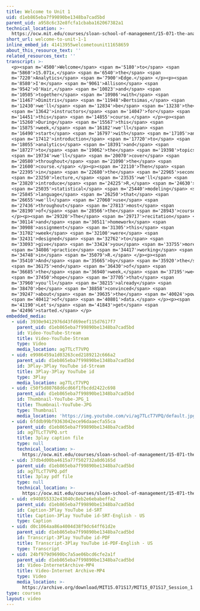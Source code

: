 ```yaml
---
title: Welcome to Unit 1
uid: d1eb865eba7f99890be1348ba7cad5bd
parent_uid: a958c6c32e8fcfa1cbaba162067382a1
technical_location: >-
  https://ocw.mit.edu/courses/sloan-school-of-management/15-071-the-analytics-edge-spring-2017/an-introduction-to-analytics/welcome-to-unit-1/welcome-to-unit-1-1
short_url: welcome-to-unit-1-1
inline_embed_id: 41413955welcometounit11658659
about_this_resource_text: ''
related_resources_text: ''
transcript: >-
  <p><span m='4500'>Welcome</span> <span m='5180'>to</span> <span
  m='5860'>15.071x,</span> <span m='6540'>the</span> <span
  m='7220'>Analytics</span> <span m='7900'>Edge.</span> </p><p><span
  m='8580'>I'm</span> <span m='9061'>Allison</span> <span
  m='9542'>O'Hair,</span> <span m='10023'>and</span> <span
  m='10505'>together</span> <span m='10986'>with</span> <span
  m='11467'>Dimitris</span> <span m='11948'>Bertsimas,</span> <span
  m='12430'>we'll</span> <span m='12834'>be</span> <span m='13238'>the</span>
  <span m='13642'>instructors</span> <span m='14047'>for</span> <span
  m='14451'>this</span> <span m='14855'>course.</span> </p><p><span
  m='15260'>During</span> <span m='15567'>this</span> <span
  m='15875'>week,</span> <span m='16182'>we'll</span> <span
  m='16490'>start</span> <span m='16797'>with</span> <span m='17105'>an</span>
  <span m='17412'>introduction</span> <span m='17720'>to</span> <span
  m='18055'>analytics</span> <span m='18391'>and</span> <span
  m='18727'>to</span> <span m='19062'>the</span> <span m='19398'>topics</span>
  <span m='19734'>we'll</span> <span m='20070'>cover</span> <span
  m='20580'>throughout</span> <span m='21090'>the</span> <span
  m='21600'>course.</span> </p><p><span m='22110'>Then</span> <span
  m='22395'>in</span> <span m='22680'>the</span> <span m='22965'>second</span>
  <span m='23250'>lecture,</span> <span m='23535'>we'll</span> <span
  m='23820'>introduce</span> <span m='24225'>R,</span> <span m='24630'>a</span>
  <span m='25035'>statistical</span> <span m='25440'>modeling</span> <span
  m='25845'>language</span> <span m='26250'>that</span> <span
  m='26655'>we'll</span> <span m='27060'>use</span> <span
  m='27436'>throughout</span> <span m='27813'>most</span> <span
  m='28190'>of</span> <span m='28566'>the</span> <span m='28943'>course.</span>
  </p><p><span m='29320'>The</span> <span m='29717'>recitation</span> <span
  m='30114'>and</span> <span m='30511'>homework</span> <span
  m='30908'>assignment</span> <span m='31305'>this</span> <span
  m='31702'>week</span> <span m='32100'>were</span> <span
  m='32431'>designed</span> <span m='32762'>to</span> <span
  m='33093'>give</span> <span m='33424'>you</span> <span m='33755'>more</span>
  <span m='34086'>practice</span> <span m='34417'>working</span> <span
  m='34748'>in</span> <span m='35079'>R.</span> </p><p><span
  m='35410'>And</span> <span m='35665'>by</span> <span m='35920'>the</span>
  <span m='36175'>end</span> <span m='36430'>of</span> <span
  m='36685'>the</span> <span m='36940'>week,</span> <span m='37195'>we</span>
  <span m='37450'>hope</span> <span m='37705'>that</span> <span
  m='37960'>you'll</span> <span m='38215'>already</span> <span
  m='38470'>be</span> <span m='38858'>convinced</span> <span
  m='39247'>about</span> <span m='39635'>the</span> <span m='40024'>power</span>
  <span m='40412'>of</span> <span m='40801'>data.</span> </p><p><span
  m='41190'>Let's</span> <span m='41843'>get</span> <span
  m='42496'>started.</span> </p>
embedded_media:
  - uid: 3930e9412976d43fd69eef115d7617f7
    parent_uid: d1eb865eba7f99890be1348ba7cad5bd
    id: Video-YouTube-Stream
    title: Video-YouTube-Stream
    type: Video
    media_location: ag7TLcT7VPQ
  - uid: e9986459a1d03263ced2189212c666a2
    parent_uid: d1eb865eba7f99890be1348ba7cad5bd
    id: 3Play-3Play YouTube id-Stream
    title: 3Play-3Play YouTube id
    type: 3Play
    media_location: ag7TLcT7VPQ
  - uid: c50f5d80768d6cd66f1fbcdd2422c698
    parent_uid: d1eb865eba7f99890be1348ba7cad5bd
    id: Thumbnail-YouTube-JPG_1
    title: Thumbnail-YouTube-JPG
    type: Thumbnail
    media_location: 'https://img.youtube.com/vi/ag7TLcT7VPQ/default.jpg'
  - uid: 6fddb99bf9363042ece96daaecfa55ca
    parent_uid: d1eb865eba7f99890be1348ba7cad5bd
    id: ag7TLcT7VPQ.srt
    title: 3play caption file
    type: null
    technical_location: >-
      https://ocw.mit.edu/courses/sloan-school-of-management/15-071-the-analytics-edge-spring-2017/an-introduction-to-analytics/welcome-to-unit-1/welcome-to-unit-1-1/ag7TLcT7VPQ.srt
  - uid: 37db4d00ba4615a77f502732a8d6165d
    parent_uid: d1eb865eba7f99890be1348ba7cad5bd
    id: ag7TLcT7VPQ.pdf
    title: 3play pdf file
    type: null
    technical_location: >-
      https://ocw.mit.edu/courses/sloan-school-of-management/15-071-the-analytics-edge-spring-2017/an-introduction-to-analytics/welcome-to-unit-1/welcome-to-unit-1-1/ag7TLcT7VPQ.pdf
  - uid: e940855332e43040c8eb2e6ebabeffa2
    parent_uid: d1eb865eba7f99890be1348ba7cad5bd
    id: Caption-3Play YouTube id-SRT
    title: Caption-3Play YouTube id-SRT-English - US
    type: Caption
  - uid: d0c1064aa86a4004d38f9dc64ff61d2e
    parent_uid: d1eb865eba7f99890be1348ba7cad5bd
    id: Transcript-3Play YouTube id-PDF
    title: Transcript-3Play YouTube id-PDF-English - US
    type: Transcript
  - uid: 24bf979d9690bc7a5ae06bcd6cfe2a1f
    parent_uid: d1eb865eba7f99890be1348ba7cad5bd
    id: Video-InternetArchive-MP4
    title: Video-Internet Archive-MP4
    type: Video
    media_location: >-
      https://archive.org/download/MIT15.071S17/MIT15_071S17_Session_1.1.01_300k.mp4
type: courses
layout: video
---
```

